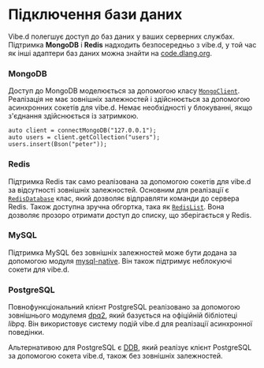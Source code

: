# Підключення бази даних

Vibe.d полегшує доступ до баз даних у ваших серверних службах.
Підтримка **MongoDB** і **Redis** надходить безпосередньо з vibe.d,
у той час як інші адаптери баз даних можна знайти на
[code.dlang.org](https://code.dlang.org).

### MongoDB

Доступ до MongoDB моделюється за допомогою класу [`MongoClient`](http://vibed.org/api/vibe.db.mongo.client/MongoClient).
Реалізація не має зовнішніх залежностей і здійснюється за допомогою
асинхронних сокетів для vibe.d. Немає необхідності у блокуванні, якщо
з'єднання здійснюється із затримкою.

    auto client = connectMongoDB("127.0.0.1");
    auto users = client.getCollection("users");
    users.insert(Bson("peter"));

### Redis

Підтримка Redis так само реалізована за допомогою сокетів для vibe.d
за відсутності зовнішніх залежностей. Основним для реалізації є
[`RedisDatabase`](http://vibed.org/api/vibe.db.redis.redis/RedisDatabase)
клас, який дозволяє відправляти команди до сервера Redis. Також
доступна зручна обгортка, така як [`RedisList`](http://vibed.org/api/vibe.db.redis.types/RedisList).
Вона дозволяє прозоро отримати доступ до списку, що зберігається у Redis.

### MySQL

Підтримка MySQL без зовнішніх залежностей може бути додана за допомогою
модуля [mysql-native](http://code.dlang.org/packages/mysql-native).
Він також підтримує неблокуючі сокети для vibe.d.

### PostgreSQL

Повнофункціональний клієнт PostgreSQL реалізовано за допомогою
зовнішнього модулемя [dpq2](http://code.dlang.org/packages/dpq2), який
базується на офіційній бібліотеці *libpq*. Він використовує систему
подій vibe.d для реалізації асинхронної поведінки.

Альтернативою для PostgreSQL є [DDB](http://code.dlang.org/packages/ddb),
який реалізує клієнт PostgreSQL за допомогою сокета vibe.d, також
без зовнішніх залежностей.
